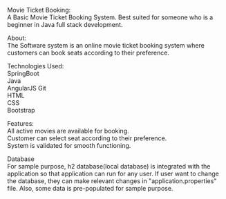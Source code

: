 Movie Ticket Booking: <br> A Basic Movie Ticket Booking System. Best suited for someone who is a beginner in Java full stack development.

About: <br>
The Software system is an online movie ticket booking system where customers can book seats according to their preference.

Technologies Used:<br>
SpringBoot<br>
Java<br>
AngularJS
Git<br>
HTML<br>
CSS<br>
Bootstrap<br>

Features:<br>
All active movies are available for booking.<br>
Customer can select seat according to their preference.<br>
System is validated for smooth functioning.<br>

Database<br>
For sample purpose, h2 database(local database) is integrated with the application so that application can run for any user.
If user want to change the database, they can make relevant changes in "application.properties" file.
Also, some data is pre-populated for sample purpose.


